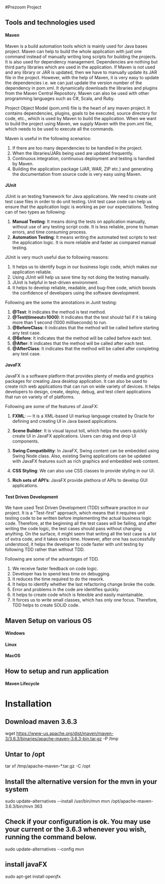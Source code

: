 #Prezoom Project

## Tools and technologies used

#### Maven
Maven is a build automation tools which is mainly used for Java bases project. Maven can help to build the whole application with just one command instead of manually writing long scripts for building the projects. It is also used for dependency management. Dependencies are nothing but third party libraries which are used in the application. If Maven is not used and any library or JAR is updated, then we have to manually update its JAR file in the project. However, with the help of Maven, it is very easy to update the dependencies i.e. we can just update the version number of the dependency in pom.xml. It dynamically downloads the libraries and plugins from the Maven Central Repository. Maven can also be used with other programming languages such as C#, Scala, and Ruby.

Project Object Model (pom.xml) file is the heart of any maven project. It contains dependencies, plugins, goals to be executed, source directory for code, etc., which is used by Maven to build the application. When we want to build the project using Maven, we supply Maven with the pom.xml file, which needs to be used to execute all the commands.

Maven is useful in the following scenarios:
1. If there are too many dependencies to be handled in the project.
2. When the libraries/JARs being used are updated frequently.
3. Continuous integration, continuous deployment and testing is handled by Maven.
4. Building the application package (JAR, WAR, ZIP etc.) and generating the documentation from source code is very easy using Maven.

#### JUnit
JUnit is an testing framework for Java applications. We need to create unit test case files in order to do unit testing. Unit test case code can help us ensure that the application logic is working as per our expectations.
Testing can of two types as following:
1. **Manual Testing**: It means doing the tests on application manually, without use of any testing script code. It is less reliable, prone to human errors, and time consuming process.
2. **Automation Testing**: It means writing the automated test scripts to test the application logic. It is more reliable and faster as compared manual testing.

JUnit is very much useful due to following reasons:
1. It helps us to identify bugs in our business logic code, which makes our application reliable.
2. Using JUnit will help us save time by not doing the testing manually.
3. JUnit is helpful in test-driven environment.
4. It helps to develop reliable, readable, and bug-free code, which boosts the confidence of developers using the software development.

Following are the some the annotations in Junit testing:
1. **@Test**: It indicates the method is test method.
2. **@Test(timeout=1000)**: It indicates that the test should fail if it is taking more than 1 second (1000 milliseconds) to run.
3. **@BeforeClass**: It indicates that the method will be called before starting any test case.
4. **@Before**: It indicates that the method will be called before each test.
5. **@After**: It indicates that the method will be called after each test.
6. **@AfterClass**: It indicates that the method will be called after completing any test case.

#### JavaFX
JavaFX is a software platform that provides plenty of media and graphics packages for creating Java desktop application. It can also be used to create rich web applications that can run on wide variety of devices. It helps developers to design, create, deploy, debug, and test client applications that run on variety of of platforms.

Following are some of the features of JavaFX:
1. **FXML**: — It is a XML-based UI markup language created by Oracle for defining and creating UI in Java based applications.

2. **Scene Builder**: It is visual layout toll, which helps the users quickly create UI in JavaFX applications. Users can drag and drop UI components.

3. **Swing Compatibility**: In JavaFX, Swing content can be embedded using Swing Node class. Also, existing Swing applications can be updated with JavaFX features such as rich graphics and embedded web content.

4. **CSS Styling**: We can also use CSS classes to provide styling in our UI.

5. **Rich sets of API’s**: JavaFX provide plethora of APIs to develop GUI applications.

#### Test Driven Development
We have used Test Driven Development (TDD) software practice in our project. It is a "Test-first" approach, which means that it requires unit testing code to be written before implementing the actual business logic code. Therefore, at the beginning all the test cases will be failing, and after writing the code logic, the test cases should pass without changing anything. On the surface, it might seem that writing all the test case is a lot of extra code, and it takes extra time. However, after one has successfully understood, it helps the developer to code faster with unit testing by following TDD rather than without TDD.

Following are some of the advantages of TDD.
1. We receive faster feedback on code logic.
2. Developer has to spend less time on debugging.
3. It reduces the time required to do the rework.
4. It helps to identify whether the last refactoring change broke the code.
5. Error and problems in the code are identifies quickly.
6. It helps to create code which is felexible and easily maintainable.
7. It forces us to write small classes, which has only one focus. Therefore, TDD helps to create SOLID code.

## Maven Setup on various OS

#### Windows

#### Linux

#### MacOS


## How to setup and run application

#### Maven Lifecycle


# Installation

## Download maven 3.6.3
wget https://www-us.apache.org/dist/maven/maven-3/3.6.3/binaries/apache-maven-3.6.3-bin.tar.gz -P /tmp

## Untar to /opt
tar xf /tmp/apache-maven-*.tar.gz -C /opt

## Install the alternative version for the mvn in your system
sudo update-alternatives --install /usr/bin/mvn mvn /opt/apache-maven-3.6.3/bin/mvn 363

## Check if your configuration is ok. You may use your current or the 3.6.3 whenever you wish, running the command below.

sudo update-alternatives --config mvn

## install javaFX
sudo apt-get install openjfx